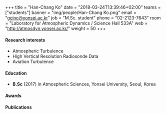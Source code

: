 ﻿+++
title = "Han-Chang Ko"
date = "2018-03-24T13:39:46+02:00"
teams = ["students"]
banner = "img/people/Han-Chang Ko.png"
email = "gcinc@yonsei.ac.kr"
job = "M.Sc. student"
phone = "02-2123-7643"
room = "Laboratory for Atmospheric Dynamics / Science Hall 533A"
web = "http://atmosdyn.yonsei.ac.kr/"
weight = 50
+++

#### Research interests
+ Atmospheric Turbulence
+ High Vertical Resolution Radiosonde Data
+ Aviation Turbulence

#### Education
 + **B.Sc** (2017) in Atmospheric Sciences, Yonsei University, Seoul, Korea

#### Awards

#### Publications
